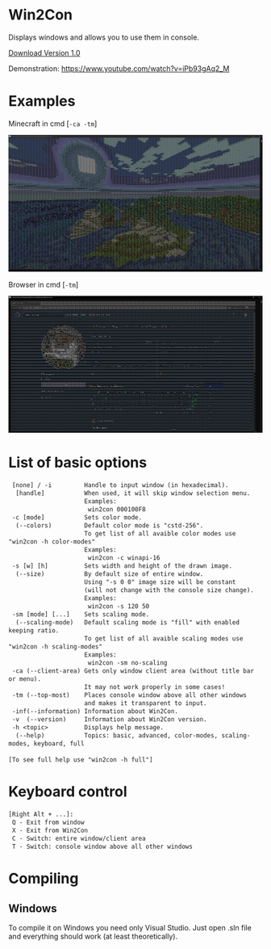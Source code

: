 # Win2Con
Displays windows and allows you to use them in console.

[Download Version 1.0](https://github.com/mt1006/Win2Con/releases/tag/Win2Con-1.0)

Demonstration: https://www.youtube.com/watch?v=iPb93gAq2_M

# Examples

Minecraft in cmd [```-ca -tm```]

![Minecraft](screenshots/mc.png "Minecraft")

Browser in cmd [```-tm```]

![Github](screenshots/github.png "Github")

# List of basic options
```
 [none] / -i         Handle to input window (in hexadecimal).
  [handle]           When used, it will skip window selection menu.
                     Examples:
                      win2con 000100F8
 -c [mode]           Sets color mode.
  (--colors)         Default color mode is "cstd-256".
                     To get list of all avaible color modes use "win2con -h color-modes"
                     Examples:
                      win2con -c winapi-16
 -s [w] [h]          Sets width and height of the drawn image.
  (--size)           By default size of entire window.
                     Using "-s 0 0" image size will be constant
                     (will not change with the console size change).
                     Examples:
                      win2con -s 120 50
 -sm [mode] [...]    Sets scaling mode.
  (--scaling-mode)   Default scaling mode is "fill" with enabled keeping ratio.
                     To get list of all avaible scaling modes use "win2con -h scaling-modes"
                     Examples:
                      win2con -sm no-scaling
 -ca (--client-area) Gets only window client area (without title bar or menu).
                     It may not work properly in some cases!
 -tm (--top-most)    Places console window above all other windows
                     and makes it transparent to input.
 -inf(--information) Information about Win2Con.
 -v  (--version)     Information about Win2Con version.
 -h <topic>          Displays help message.
  (--help)           Topics: basic, advanced, color-modes, scaling-modes, keyboard, full
  
[To see full help use "win2con -h full"]
 ```

# Keyboard control
```
[Right Alt + ...]:
 Q - Exit from window
 X - Exit from Win2Con
 C - Switch: entire window/client area
 T - Switch: console window above all other windows
```

# Compiling

## Windows
To compile it on Windows you need only Visual Studio. Just open .sln file and everything should work (at least theoretically).
